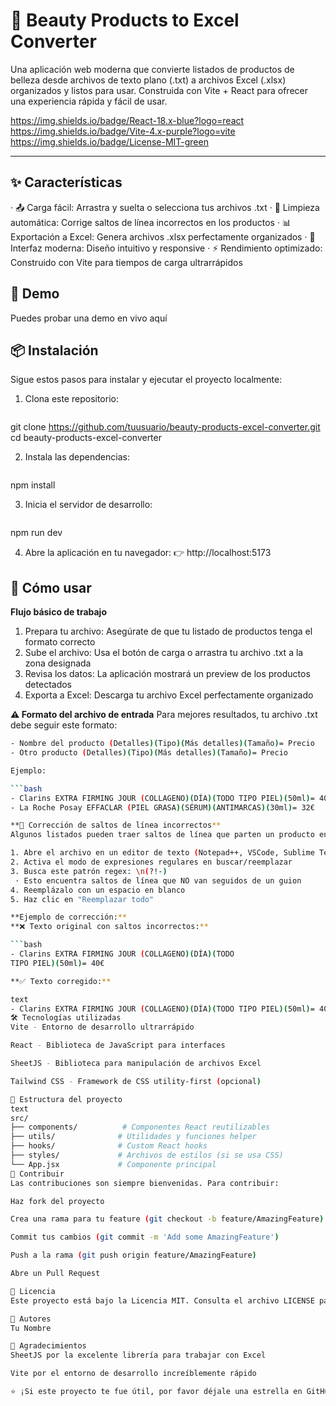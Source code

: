 # 🧴 Beauty Products to Excel Converter
Una aplicación web moderna que convierte listados de productos de belleza desde archivos de texto plano (.txt) a archivos Excel (.xlsx) organizados y listos para usar. Construida con Vite + React para ofrecer una experiencia rápida y fácil de usar.

https://img.shields.io/badge/React-18.x-blue?logo=react
https://img.shields.io/badge/Vite-4.x-purple?logo=vite
https://img.shields.io/badge/License-MIT-green

---

## ✨ Características
  · 📤 Carga fácil: Arrastra y suelta o selecciona tus archivos .txt
  · 🧹 Limpieza automática: Corrige saltos de línea incorrectos en los productos
  · 📊 Exportación a Excel: Genera archivos .xlsx perfectamente organizados
  · 🎨 Interfaz moderna: Diseño intuitivo y responsive
  · ⚡ Rendimiento optimizado: Construido con Vite para tiempos de carga ultrarrápidos

## 🚀 Demo
Puedes probar una demo en vivo aquí

## 📦 Instalación
Sigue estos pasos para instalar y ejecutar el proyecto localmente:

1. Clona este repositorio:

   ```bash
git clone https://github.com/tuusuario/beauty-products-excel-converter.git
cd beauty-products-excel-converter

2. Instala las dependencias:

   ```bash
npm install

3. Inicia el servidor de desarrollo:

   ```bash
npm run dev

4. Abre la aplicación en tu navegador:
👉 http://localhost:5173

## 📖 Cómo usar
**Flujo básico de trabajo**
  1. Prepara tu archivo: Asegúrate de que tu listado de productos tenga el formato correcto
  2. Sube el archivo: Usa el botón de carga o arrastra tu archivo .txt a la zona designada
  3. Revisa los datos: La aplicación mostrará un preview de los productos detectados
  4. Exporta a Excel: Descarga tu archivo Excel perfectamente organizado

**⚠️ Formato del archivo de entrada**
Para mejores resultados, tu archivo .txt debe seguir este formato:

   ```bash
- Nombre del producto (Detalles)(Tipo)(Más detalles)(Tamaño)= Precio
- Otro producto (Detalles)(Tipo)(Más detalles)(Tamaño)= Precio

Ejemplo:

   ```bash
- Clarins EXTRA FIRMING JOUR (COLLAGENO)(DÍA)(TODO TIPO PIEL)(50ml)= 40€
- La Roche Posay EFFACLAR (PIEL GRASA)(SÉRUM)(ANTIMARCAS)(30ml)= 32€

**🔧 Corrección de saltos de línea incorrectos**
Algunos listados pueden traer saltos de línea que parten un producto en varias líneas. Para corregirlos:

  1. Abre el archivo en un editor de texto (Notepad++, VSCode, Sublime Text)
  2. Activa el modo de expresiones regulares en buscar/reemplazar
  3. Busca este patrón regex: \n(?!-)
    · Esto encuentra saltos de línea que NO van seguidos de un guion
  4. Reemplázalo con un espacio en blanco
  5. Haz clic en "Reemplazar todo"

**Ejemplo de corrección:**
**❌ Texto original con saltos incorrectos:**

   ```bash
- Clarins EXTRA FIRMING JOUR (COLLAGENO)(DÍA)(TODO
TIPO PIEL)(50ml)= 40€

**✅ Texto corregido:**

text
- Clarins EXTRA FIRMING JOUR (COLLAGENO)(DÍA)(TODO TIPO PIEL)(50ml)= 40€
🛠️ Tecnologías utilizadas
Vite - Entorno de desarrollo ultrarrápido

React - Biblioteca de JavaScript para interfaces

SheetJS - Biblioteca para manipulación de archivos Excel

Tailwind CSS - Framework de CSS utility-first (opcional)

📁 Estructura del proyecto
text
src/
├── components/          # Componentes React reutilizables
├── utils/              # Utilidades y funciones helper
├── hooks/              # Custom React hooks
├── styles/             # Archivos de estilos (si se usa CSS)
└── App.jsx             # Componente principal
🤝 Contribuir
Las contribuciones son siempre bienvenidas. Para contribuir:

Haz fork del proyecto

Crea una rama para tu feature (git checkout -b feature/AmazingFeature)

Commit tus cambios (git commit -m 'Add some AmazingFeature')

Push a la rama (git push origin feature/AmazingFeature)

Abre un Pull Request

📜 Licencia
Este proyecto está bajo la Licencia MIT. Consulta el archivo LICENSE para más detalles.

👥 Autores
Tu Nombre

🙌 Agradecimientos
SheetJS por la excelente librería para trabajar con Excel

Vite por el entorno de desarrollo increíblemente rápido

⭐ ¡Si este proyecto te fue útil, por favor déjale una estrella en GitHub!
